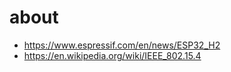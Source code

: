 # about

* https://www.espressif.com/en/news/ESP32_H2
* https://en.wikipedia.org/wiki/IEEE_802.15.4
